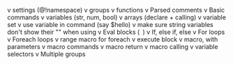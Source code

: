 v settings (@!namespace)
v groups
v functions
v Parsed comments
v Basic commands
v variables (str, num, bool)
v arrays (declare + calling)
v variable set
v use variable in command (say $hello)
v make sure string variables don't show their "" when using
v Eval blocks (` `)
v If, else if, else
v For loops
v Foreach loops
v range macro for foreach
v execute block
v macro, with parameters
v macro commands
v macro return
v macro calling
v variable selectors
v Multiple groups
